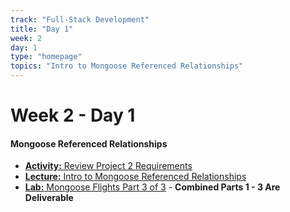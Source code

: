 ```yaml
---
track: "Full-Stack Development"
title: "Day 1"
week: 2
day: 1
type: "homepage"
topics: "Intro to Mongoose Referenced Relationships"
---
```


# Week 2 - Day 1

#### Mongoose Referenced Relationships
- [**Activity:** Review Project 2 Requirements](/unit-projects/unit-two-project-requirements)
- [**Lecture:** Intro to Mongoose Referenced Relationships](/full-stack-development/week-2/day-1/lecture-materials/intro-to-mongoose-referenced-relationships/)
- [**Lab:** Mongoose Flights Part 3 of 3](/full-stack-development/week-2/day-1/labs/mongoose-flights-part-3/) - **Combined Parts 1 - 3 Are Deliverable**
